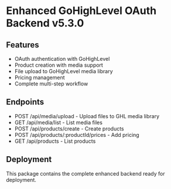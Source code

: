 # Enhanced GoHighLevel OAuth Backend v5.3.0

## Features
- OAuth authentication with GoHighLevel
- Product creation with media support
- File upload to GoHighLevel media library
- Pricing management
- Complete multi-step workflow

## Endpoints
- POST /api/media/upload - Upload files to GHL media library
- GET /api/media/list - List media files
- POST /api/products/create - Create products
- POST /api/products/:productId/prices - Add pricing
- GET /api/products - List products

## Deployment
This package contains the complete enhanced backend ready for deployment.
